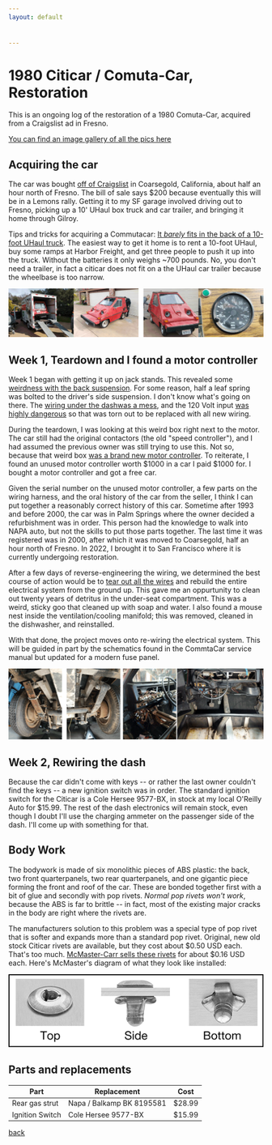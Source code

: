 ```yaml
---
layout: default


---
```


# 1980 Citicar / Comuta-Car, Restoration

This is an ongoing log of the restoration of a 1980 Comuta-Car, acquired from a Craigslist ad in Fresno.

<a href="https://bbenchoff.github.io/pages/CarPics.html">You can find an image gallery of all the pics here</a>

## Acquiring the car

The car was bought [off of Craigslist](/images/Car/Craigslist/Screencap.PNG) in Coarsegold, California, about half an hour north of Fresno. The bill of sale says $200 because eventually this will be in a Lemons rally. Getting it to my SF garage involved driving out to Fresno, picking up a 10' UHaul box truck and car trailer, and bringing it home through Gilroy. 

Tips and tricks for acquiring a Commutacar: [It *barely* fits in the back of a 10-foot UHaul truck](https://bbenchoff.github.io/images/Car/Acquiring/2.jpg). The easiest way to get it home is to rent a 10-foot UHaul, buy some ramps at Harbor Freight, and get three people to push it up into the truck. Without the batteries it only weighs ~700 pounds. No, you don't need a trailer, in fact a citicar does not fit on a the UHaul car trailer because the wheelbase is too narrow.

![Pics from acquiring the car](/images/Car/AcquiringCar.png)

## Week 1, Teardown and I found a motor controller

Week 1 began with getting it up on jack stands. This revealed some [weirdness with the back suspension](https://bbenchoff.github.io/images/Car/Week1/1.png). For some reason, half a leaf spring was bolted to the driver's side suspension. I don't know what's going on there. The [wiring under the dashwas a mess](https://bbenchoff.github.io/images/Car/Week1/5.png), and the 120 Volt input [was highly dangerous](https://twitter.com/BBenchoff/status/1484325182399340554) so that was torn out to be replaced with all new wiring.

During the teardown, I was looking at this weird box right next to the motor. The car still had the original contactors (the old "speed controller"), and I had assumed the previous owner was still trying to use this. Not so, because that weird box [was a brand new motor controller](/images/Car/Week1/7.png). To reiterate, I found an unused motor controller worth $1000 in a car I paid $1000 for. I bought a motor controller and got a free car.

Given the serial number on the unused motor controller, a few parts on the wiring harness, and the oral history of the car from the seller, I think I can put together a reasonably correct history of this car. Sometime after 1993 and before 2000, the car was in Palm Springs where the owner decided a refurbishment was in order. This person had the knowledge to walk into NAPA auto, but not the skills to put those parts together. The last time it was registered was in 2000, after which it was moved to Coarsegold, half an hour north of Fresno. In 2022, I brought it to San Francisco where it is currently undergoing restoration.

After a few days of reverse-engineering the wiring, we determined the best course of action would be to [tear out all the wires](/images/Car/Week1/8.png) and rebuild the entire electrical system from the ground up. This gave me an oppurtunity to clean out twenty years of detritus in the under-seat compartment. This was a weird, sticky goo that cleaned up with soap and water. I also found a mouse nest inside the ventilation/cooling manifold; this was removed, cleaned in the dishwasher, and reinstalled.

With that done, the project moves onto re-wiring the electrical system. This will be guided in part by the schematics found in the CommtaCar service manual but updated for a modern fuse panel.

![Teardown and Cleaning](/images/Car/Week1.png)

## Week 2, Rewiring the dash

Because the car didn't come with keys -- or rather the last owner couldn't find the keys -- a new ignition switch was in order. The standard ignition switch for the Citicar is a Cole Hersee 9577-BX, in stock at my local O'Reilly Auto for $15.99. The rest of the dash electronics will remain stock, even though I doubt I'll use the charging ammeter on the passenger side of the dash. I'll come up with something for that.

## Body Work

The bodywork is made of six monolithic pieces of ABS plastic: the back, two front quarterpanels, two rear quarterpanels, and one gigantic piece forming the front and roof of the car. These are bonded together first with a bit of glue and secondly with pop rivets. _Normal pop rivets won't work_, because the ABS is far to brittle -- in fact, most of the existing major cracks in the body are right where the rivets are.

The manufacturers solution to this problem was a special type of pop rivet that is softer and expands more than a standard pop rivet. Original, new old stock Citicar rivets are available, but they cost about $0.50 USD each. That's too much. [McMaster-Carr sells these rivets](https://www.mcmaster.com/pop-rivets/blind-rivets-for-soft-materials-6/) for about $0.16 USD each. Here's McMaster's diagram of what they look like installed:

![McMaster Carr Blind Rivet for Soft Material](/images/Car/Rivet.png)

## Parts and replacements

|Part			|Replacement			|Cost	|
|-----------------------|-------------------------------|-------|
|Rear gas strut 	|Napa / Balkamp BK 8195581	|$28.99	|
|Ignition Switch	|Cole Hersee 9577-BX		|$15.99	|


[back](../)
